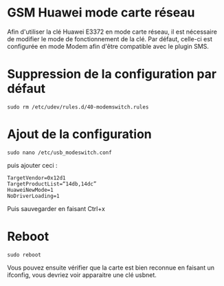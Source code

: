 # GSM Huawei mode carte réseau

Afin d'utiliser la clé Huawei E3372 en mode carte réseau, il est nécessaire de modifier le mode de fonctionnement de la clé. Par défaut, celle-ci est configurée en mode Modem afin d'être compatible avec le plugin SMS.

# Suppression de la configuration par défaut

``sudo rm /etc/udev/rules.d/40-modemswitch.rules``

# Ajout de la configuration

``sudo nano /etc/usb_modeswitch.conf``

puis ajouter ceci :

````
TargetVendor=0x12d1
TargetProductList=“14db,14dc”
HuaweiNewMode=1
NoDriverLoading=1
````

Puis sauvegarder en faisant Ctrl+x

# Reboot

``sudo reboot``

Vous pouvez ensuite vérifier que la carte est bien reconnue en faisant un ifconfig, vous devriez voir apparaitre une clé usbnet.
